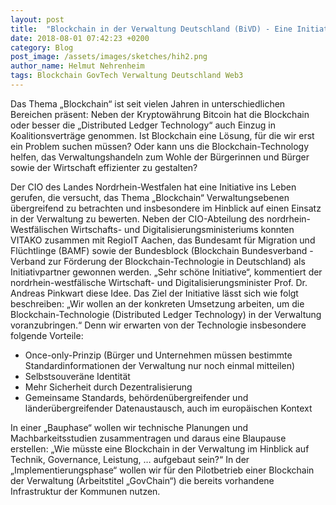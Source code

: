 ```yaml
---
layout: post
title:  "Blockchain in der Verwaltung Deutschland (BiVD) - Eine Initiative stellt sich vor"
date: 2018-08-01 07:42:23 +0200
category: Blog
post_image: /assets/images/sketches/hih2.png
author_name: Helmut Nehrenheim
tags: Blockchain GovTech Verwaltung Deutschland Web3
---
```

Das Thema „Blockchain“ ist seit vielen Jahren in unterschiedlichen Bereichen präsent: Neben der Kryptowährung Bitcoin hat die Blockchain oder besser die „Distributed Ledger Technology“ auch Einzug in Koalitionsverträge genommen. Ist Blockchain eine Lösung, für die wir erst ein Problem suchen müssen? Oder kann uns die Blockchain-Technology helfen, das Verwaltungshandeln zum Wohle der Bürgerinnen und Bürger sowie der Wirtschaft effizienter zu gestalten? 

Der CIO des Landes Nordrhein-Westfalen hat eine Initiative ins Leben gerufen, die versucht, das Thema „Blockchain“ Verwaltungsebenen übergreifend zu betrachten und insbesondere im Hinblick auf einen Einsatz in der Verwaltung zu bewerten. Neben der CIO-Abteilung des nordrhein-Westfälischen Wirtschafts- und Digitalisierungsministeriums konnten VITAKO zusammen mit RegioIT Aachen, das Bundesamt für Migration und Flüchtlinge (BAMF) sowie der Bundesblock (Blockchain Bundesverband - Verband zur Förderung der Blockchain-Technologie in Deutschland) als Initiativpartner gewonnen werden. „Sehr schöne Initiative“, kommentiert der nordrhein-westfälische Wirtschaft- und Digitalisierungsminister Prof. Dr. Andreas Pinkwart diese Idee.
Das Ziel der Initiative lässt sich wie folgt beschreiben: „Wir wollen an der konkreten Umsetzung arbeiten, um die Blockchain-Technologie (Distributed Ledger Technology) in der Verwaltung voranzubringen.“ Denn wir erwarten von der Technologie insbesondere folgende Vorteile: 
* Once-only-Prinzip (Bürger und Unternehmen müssen bestimmte Standardinformationen der Verwaltung nur noch einmal mitteilen)
* Selbstsouveräne Identität 
* Mehr Sicherheit durch Dezentralisierung
* Gemeinsame Standards, behördenübergreifender und länderübergreifender Datenaustausch, auch im europäischen Kontext

In einer „Bauphase“ wollen wir technische Planungen und Machbarkeitsstudien zusammentragen und daraus eine Blaupause erstellen: „Wie müsste eine Blockchain in der Verwaltung im Hinblick auf Technik, Governance, Leistung, … aufgebaut sein?“ In der „Implementierungsphase“ wollen wir für den Pilotbetrieb einer Blockchain der Verwaltung (Arbeitstitel „GovChain“) die bereits vorhandene Infrastruktur der Kommunen nutzen.